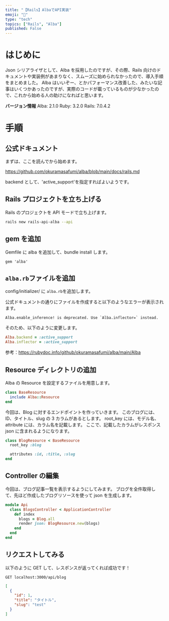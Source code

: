 ```yaml
---
title: "【Rails】AlbaでAPI実装"
emoji: "🐤"
type: "tech"
topics: ["Rails", "Alba"]
published: False
---
```


# はじめに

Json シリアライザとして、Alba を採用したのですが、その際、Rails 向けのドキュメントや実装例があまりなく、スムーズに始められなかったので、導入手順をまとめました。
Alba はいいぞー、とかパフォーマンス改善した、みたいな記事はいくつかあったのですが、実際のコードが載っているものが少なかったので、これから始める人の助けになればと思います。

**バージョン情報**
Alba: 2.1.0
Ruby: 3.2.0
Rails: 7.0.4.2

# 手順

## 公式ドキュメント

まずは、ここを読んでから始めます。

https://github.com/okuramasafumi/alba/blob/main/docs/rails.md

backend として、'active_support'を指定すればよいようです。

## Rails プロジェクトを立ち上げる

Rails のプロジェクトを API モードで立ち上げます。

```Bash
rails new rails-api-alba --api
```

## gem を追加

Gemfile に alba を追加して、bundle install します。

```Ruby:Gemfile
gem 'alba'
```

## `alba.rb`ファイルを追加

config/initializer/ に `alba.rb`を追加します。

公式ドキュメントの通りにファイルを作成すると以下のようなエラーが表示されます。

```
Alba.enable_inference! is deprecated. Use `Alba.inflector=` instead.
```

そのため、以下のように変更します。

```Ruby:config/initializer/alba.rb
Alba.backend = :active_support
Alba.inflector = :active_support
```

参考：https://rubydoc.info/github/okuramasafumi/alba/main/Alba

## Resource ディレクトリの追加

Alba の Resource を設定するファイルを用意します。

```Ruby:app/resources/base_resource.rb
class BaseResource
  include Alba::Resource
end
```

今回は、Blog に対するエンドポイントを作っていきます。
このブログには、ID、タイトル、slug の 3 カラムがあるとします。
root_key には、モデル名、
attribute には、カラム名を記載します。
ここで、記載したカラムがレスポンス json に含まれるようになります。

```Ruby:app/resources/blog_resource.rb
class BlogResource < BaseResource
  root_key :blog

  attributes :id, :title, :slug
end
```

## Controller の編集

今回は、ブログ記事一覧を表示するようにしてみます。
ブログを全件取得して、先ほど作成したブログリソースを使って json を生成します。

```Ruby:app/controller/api/blog_resource.rb
module Api
  class BlogsController < ApplicationController
	def index
	  blogs = Blog.all
	  render json: BlogResource.new(blogs)
	end
  end
end

```

## リクエストしてみる

以下のように GET して、レスポンスが返ってくれば成功です！

`GET localhost:3000/api/blog`

```json
[
  {
    "id": 1,
    "title": "タイトル",
    "slug": "test"
  }
]
```
